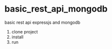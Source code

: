 # basic_rest_api_mongodb
basic rest api expressjs and mongodb
 1. clone project 
 2. install
 3. run
 
